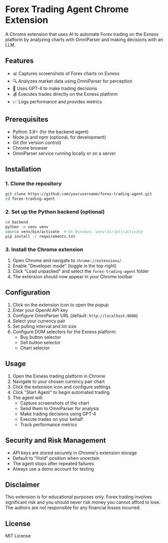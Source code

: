 # Forex Trading Agent Chrome Extension

A Chrome extension that uses AI to automate Forex trading on the Exness platform by analyzing charts with OmniParser and making decisions with an LLM.

## Features

- 📊 Captures screenshots of Forex charts on Exness
- 🔍 Analyzes market data using OmniParser for perception
- 🧠 Uses GPT-4 to make trading decisions
- 💰 Executes trades directly on the Exness platform
- 📈 Logs performance and provides metrics

## Prerequisites

- Python 3.8+ (for the backend agent)
- Node.js and npm (optional, for development)
- Git (for version control)
- Chrome browser
- OmniParser service running locally or on a server

## Installation

### 1. Clone the repository

```bash
git clone https://github.com/yourusername/forex-trading-agent.git
cd forex-trading-agent
```

### 2. Set up the Python backend (optional)

```bash
cd backend
python -m venv venv
source venv/bin/activate  # On Windows: venv\Scripts\activate
pip install -r requirements.txt
```

### 3. Install the Chrome extension

1. Open Chrome and navigate to `chrome://extensions/`
2. Enable "Developer mode" (toggle in the top-right)
3. Click "Load unpacked" and select the `forex-trading-agent` folder
4. The extension should now appear in your Chrome toolbar

## Configuration

1. Click on the extension icon to open the popup
2. Enter your OpenAI API key
3. Configure OmniParser URL (default: `http://localhost:8000`)
4. Select your currency pair
5. Set polling interval and lot size
6. Configure DOM selectors for the Exness platform:
   - Buy button selector
   - Sell button selector
   - Chart selector

## Usage

1. Open the Exness trading platform in Chrome
2. Navigate to your chosen currency pair chart
3. Click the extension icon and configure settings
4. Click "Start Agent" to begin automated trading
5. The agent will:
   - Capture screenshots of the chart
   - Send them to OmniParser for analysis
   - Make trading decisions using GPT-4
   - Execute trades on your behalf
   - Track performance metrics

## Security and Risk Management

- API keys are stored securely in Chrome's extension storage
- Default to "Hold" position when uncertain
- The agent stops after repeated failures
- Always use a demo account for testing

## Disclaimer

This extension is for educational purposes only. Forex trading involves significant risk and you should never risk money you cannot afford to lose. The authors are not responsible for any financial losses incurred.

## License

MIT License 